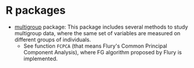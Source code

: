 # R packages

* [multigroup](http://cran.r-project.org/web/packages/multigroup/) package: This package includes several methods 
  to study multigroup data, where the same set of variables are measured on different groups of individuals.
    * See function `FCPCA` (that means Flury's Common Principal Component Analysis), where FG algorithm 
      proposed by Flury is implemented.

